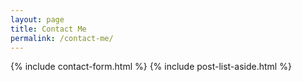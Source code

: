 ```yaml
---
layout: page
title: Contact Me
permalink: /contact-me/
---
```


{% include contact-form.html %}
{% include post-list-aside.html %}
